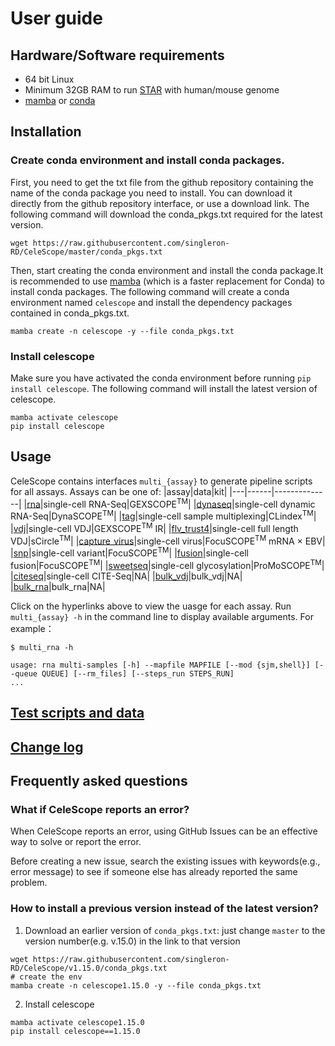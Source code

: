 # User guide

## Hardware/Software requirements

- 64 bit Linux
- Minimum 32GB RAM to run [STAR](https://github.com/alexdobin/STAR) with human/mouse genome
- [mamba](https://mamba.readthedocs.io/en/latest/installation/mamba-installation.html) or [conda](https://anaconda.org/anaconda/conda)

## Installation

### Create conda environment and install conda packages. 
First, you need to get the txt file from the github repository containing the name of the conda package you need to install. You can download it directly from the github repository interface, or use a download link.
The following command will download the conda_pkgs.txt required for the latest version.
```
wget https://raw.githubusercontent.com/singleron-RD/CeleScope/master/conda_pkgs.txt
```

Then, start creating the conda environment and install the conda package.It is recommended to use [mamba](https://mamba.readthedocs.io/en/latest/installation/mamba-installation.html) (which is a faster replacement for Conda) to install conda packages.
The following command will create a conda environment named `celescope` and install the dependency packages contained in conda_pkgs.txt.
```
mamba create -n celescope -y --file conda_pkgs.txt
```

### Install celescope

Make sure you have activated the conda environment before running `pip install celescope`. The following command will install the latest version of celescope.
```
mamba activate celescope
pip install celescope
```

## Usage

CeleScope contains interfaces `multi_{assay}` to generate pipeline scripts for all assays. Assays can be one of:
|assay|data|kit|
|---|------|--------------|
|[rna](./assay/multi_rna.md)|single-cell RNA-Seq|GEXSCOPE<sup>TM</sup>|
|[dynaseq](./assay/multi_dynaseq.md)|single-cell dynamic RNA-Seq|DynaSCOPE<sup>TM</sup>|
|[tag](./assay/multi_tag.md)|single-cell sample multiplexing|CLindex<sup>TM</sup>|
|[vdj](./assay/multi_vdj.md)|single-cell VDJ|GEXSCOPE<sup>TM</sup> IR|
|[flv_trust4](./assay/multi_flv_trust4.md)|single-cell full length VDJ|sCircle<sup>TM</sup>|
|[capture_virus](./assay/multi_capture_virus.md)|single-cell virus|FocuSCOPE<sup>TM</sup> mRNA × EBV|
|[snp](./assay/multi_snp.md)|single-cell variant|FocuSCOPE<sup>TM</sup>|
|[fusion](./assay/multi_fusion.md)|single-cell fusion|FocuSCOPE<sup>TM</sup>|
|[sweetseq](assay/multi_sweetseq.md)|single-cell glycosylation|ProMoSCOPE<sup>TM</sup>|
|[citeseq](assay/multi_citeseq.md)|single-cell CITE-Seq|NA|
|[bulk_vdj](assay/multi_bulk_vdj.md)|bulk_vdj|NA|
|[bulk_rna](assay/multi_bulk_rna.md)|bulk_rna|NA|


Click on the hyperlinks above to view the uasge for each assay. Run `multi_{assay} -h` in the command line to display available arguments. For example：
```
$ multi_rna -h

usage: rna multi-samples [-h] --mapfile MAPFILE [--mod {sjm,shell}] [--queue QUEUE] [--rm_files] [--steps_run STEPS_RUN]
...
```


## [Test scripts and data](https://github.com/singleron-RD/celescope_test_script)

## [Change log](./CHANGELOG.md)

## Frequently asked questions

### What if CeleScope reports an error?

When CeleScope reports an error, using GitHub Issues can be an effective way to solve or report the error.

Before creating a new issue, search the existing issues with keywords(e.g., error message) to see if someone else has already reported the same problem. 

### How to install a previous version instead of the latest version?

1. Download an earlier version of `conda_pkgs.txt`: just change `master` to the version number(e.g. v.15.0) in the link to that version 
```
wget https://raw.githubusercontent.com/singleron-RD/CeleScope/v1.15.0/conda_pkgs.txt
# create the env
mamba create -n celescope1.15.0 -y --file conda_pkgs.txt
```

2. Install celescope
```
mamba activate celescope1.15.0
pip install celescope==1.15.0
```



 
